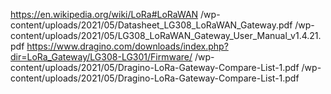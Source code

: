 https://en.wikipedia.org/wiki/LoRa#LoRaWAN
/wp-content/uploads/2021/05/Datasheet_LG308_LoRaWAN_Gateway.pdf
/wp-content/uploads/2021/05/LG308_LoRaWAN_Gateway_User_Manual_v1.4.21.pdf
https://www.dragino.com/downloads/index.php?dir=LoRa_Gateway/LG308-LG301/Firmware/
/wp-content/uploads/2021/05/Dragino-LoRa-Gateway-Compare-List-1.pdf
/wp-content/uploads/2021/05/Dragino-LoRa-Gateway-Compare-List-1.pdf

